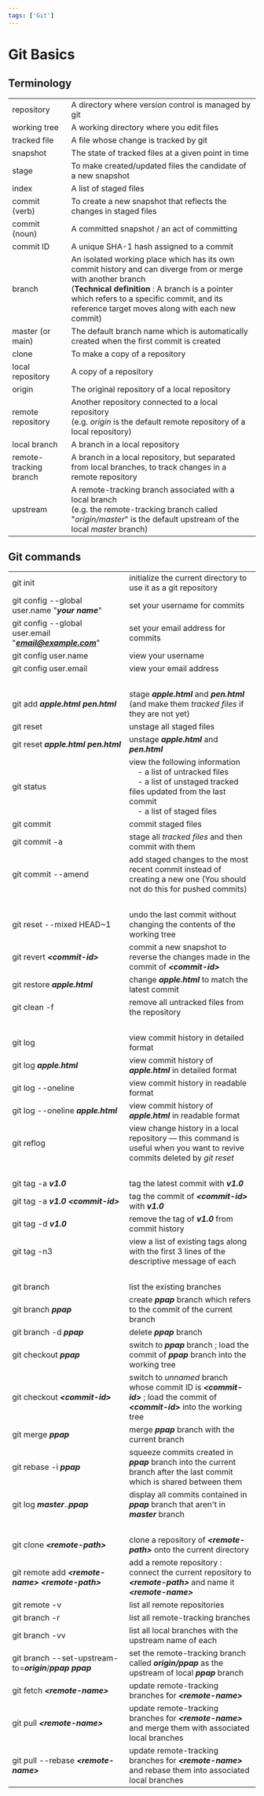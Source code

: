 ```yaml
---
tags: ['Git']
---
```

# Git Basics

## Terminology
|     |     |
| --- | --- |
| repository | A directory where version control is managed by git | 
| working tree | A working directory where you edit files |
| tracked file | A file whose change is tracked by git | 
| snapshot | The state of tracked files at a given point in time |
| stage | To make created/updated files the candidate of a new snapshot |
| index | A list of staged files |
| commit (verb) | To create a new snapshot that reflects the changes in staged files |
| commit (noun) | A committed snapshot / an act of committing |
| commit ID | A unique SHA-1 hash assigned to a commit |
| branch | An isolated working place which has its own commit history and can diverge from or merge with another branch <br>(**Technical definition** : A branch is a pointer which refers to a specific commit, and its reference target moves along with each new commit) | 
| master (or main) | The default branch name which is automatically created when the first commit is created |
| clone | To make a copy of a repository |
| local repository | A copy of a repository |
| origin | The original repository of a local repository |
| remote repository | Another repository connected to a local repository <br> (e.g. *origin* is the default remote repository of a local repository) |
| local branch | A branch in a local repository |
| remote-tracking branch | A branch in a local repository, but separated from local branches, to track changes in a remote repository |
| upstream | A remote-tracking branch associated with a local branch <br> (e.g. the remote-tracking branch called "*origin/master*" is the default upstream of the local *master* branch) |


## Git commands

|     |     |
| --- | --- |
| git init | initialize the current directory to use it as a git repository | 
| git config --global user.name "***your name***" | set your username for commits | 
| git config --global user.email "***email@example.com***" | set your email address for commits | 
| git config user.name | view your username | 
| git config user.email | view your email address | 
| &nbsp; | &nbsp; |
| git add ***apple.html pen.html*** | stage ***apple.html*** and ***pen.html*** (and make them *tracked files* if they are not yet) |
| git reset | unstage all staged files |
| git reset ***apple.html pen.html*** | unstage ***apple.html*** and ***pen.html*** |
| git status | view the following information <br> &nbsp;&nbsp;&nbsp; - a list of untracked files <br> &nbsp;&nbsp;&nbsp; - a list of unstaged tracked files updated from the last commit <br> &nbsp;&nbsp;&nbsp; - a list of staged files |
| git commit | commit staged files |
| git commit -a | stage all *tracked files* and then commit with them | 
| git commit --amend | add staged changes to the most recent commit instead of creating a new one (You should not do this for pushed commits) | 
| &nbsp; | &nbsp; |
| git reset --mixed HEAD~1 | undo the last commit without changing the contents of the working tree |
| git revert ***<commit-id\>*** | commit a new snapshot to reverse the changes made in the commit of ***<commit-id\>*** |
| git restore ***apple.html*** | change ***apple.html*** to match the latest commit |
| git clean -f | remove all untracked files from the repository |
| &nbsp; | &nbsp; |
| git log | view commit history in detailed format |
| git log ***apple.html*** | view commit history of ***apple.html*** in detailed format |
| git log --oneline | view commit history in readable format |
| git log --oneline ***apple.html*** | view commit history of ***apple.html*** in readable format |
| git reflog | view change history in a local repository — this command is useful when you want to revive commits deleted by *git reset* |
| &nbsp; | &nbsp; |
| git tag -a ***v1.0*** | tag the latest commit with ***v1.0*** |
| git tag -a ***v1.0*** ***<commit-id\>*** | tag the commit of ***<commit-id\>*** with ***v1.0*** |
| git tag -d ***v1.0*** | remove the tag of ***v1.0*** from commit history |
| git tag -n3 | view a list of existing tags along with the first 3 lines of the descriptive message of each |
| &nbsp; | &nbsp; |
| git branch | list the existing branches |
| git branch ***ppap*** | create ***ppap*** branch which refers to the commit of the current branch |
| git branch -d ***ppap*** | delete ***ppap*** branch |
| git checkout ***ppap*** | switch to ***ppap*** branch ; load the commit of ***ppap*** branch into the working tree |
| git checkout ***<commit-id\>*** | switch to *unnamed* branch whose commit ID is ***<commit-id\>*** ; load the commit of ***<commit-id\>*** into the working tree |
| git merge ***ppap*** | merge ***ppap*** branch with the current branch | 
| git rebase -i ***ppap*** | squeeze commits created in ***ppap*** branch into the current branch after the last commit which is shared between them | 
| git log ***master***..***ppap*** | display all commits contained in ***ppap*** branch that aren't in ***master*** branch |
| &nbsp; | &nbsp; |
| git clone ***<remote-path\>*** | clone a repository of ***<remote-path\>*** onto the current directory | 
| git remote add ***<remote-name\>*** ***<remote-path\>*** | add a remote repository : connect the current repository to ***<remote-path\>*** and name it ***<remote-name\>*** |
| git remote -v | list all remote repositories |
| git branch -r | list all remote-tracking branches |
| git branch -vv | list all local branches with the upstream name of each |
| git branch --set-upstream-to=***origin***/***ppap*** ***ppap*** | set the remote-tracking branch called ***origin/ppap*** as the upstream of local ***ppap*** branch |
| git fetch ***<remote-name\>*** | update remote-tracking branches for ***<remote-name\>*** | 
| git pull ***<remote-name\>*** | update remote-tracking branches for ***<remote-name\>*** and merge them with associated local branches | 
| git pull --rebase ***<remote-name\>*** | update remote-tracking branches for ***<remote-name\>*** and rebase them into associated local branches | 